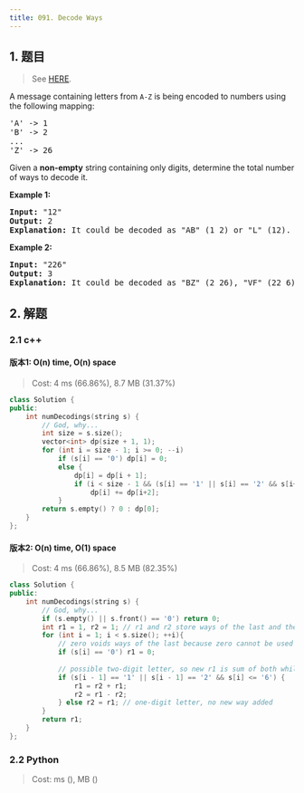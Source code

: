 ```yaml
---
title: 091. Decode Ways
---
```


## 1. 题目

> See [HERE](https://leetcode.com/problems/decode-ways/).

<div><p>A message containing letters from <code>A-Z</code> is being encoded to numbers using the following mapping:</p>

<pre>'A' -&gt; 1
'B' -&gt; 2
...
'Z' -&gt; 26
</pre>

<p>Given a <strong>non-empty</strong> string containing only digits, determine the total number of ways to decode it.</p>

<p><strong>Example 1:</strong></p>

<pre><strong>Input:</strong> "12"
<strong>Output:</strong> 2
<strong>Explanation:</strong>&nbsp;It could be decoded as "AB" (1 2) or "L" (12).
</pre>

<p><strong>Example 2:</strong></p>

<pre><strong>Input:</strong> "226"
<strong>Output:</strong> 3
<strong>Explanation:</strong>&nbsp;It could be decoded as "BZ" (2 26), "VF" (22 6), or "BBF" (2 2 6).</pre>
</div>

## 2. 解题

### 2.1 c++

#### 版本1: O(n) time, O(n) space

> Cost: 4 ms (66.86%), 8.7 MB (31.37%)

```cpp
class Solution {
public:
    int numDecodings(string s) {
        // God, why...
        int size = s.size();
        vector<int> dp(size + 1, 1);
        for (int i = size - 1; i >= 0; --i)
            if (s[i] == '0') dp[i] = 0;
            else {
                dp[i] = dp[i + 1];
                if (i < size - 1 && (s[i] == '1' || s[i] == '2' && s[i+1] < '7'))
                    dp[i] += dp[i+2];
            }
        return s.empty() ? 0 : dp[0];
    }
};
```

#### 版本2: O(n) time, O(1) space

> Cost: 4 ms (66.86%), 8.5 MB (82.35%)

```cpp
class Solution {
public:
    int numDecodings(string s) {
        // God, why...
        if (s.empty() || s.front() == '0') return 0;
        int r1 = 1, r2 = 1; // r1 and r2 store ways of the last and the last of the last
        for (int i = 1; i < s.size(); ++i){
            // zero voids ways of the last because zero cannot be used separately
            if (s[i] == '0') r1 = 0;
            
            // possible two-digit letter, so new r1 is sum of both while new r2 is the old r1
            if (s[i - 1] == '1' || s[i - 1] == '2' && s[i] <= '6') {
                r1 = r2 + r1;
                r2 = r1 - r2;
            } else r2 = r1; // one-digit letter, no new way added
        }
        return r1;
    }
};
```

### 2.2 Python

> Cost: ms (), MB ()

```python

```
